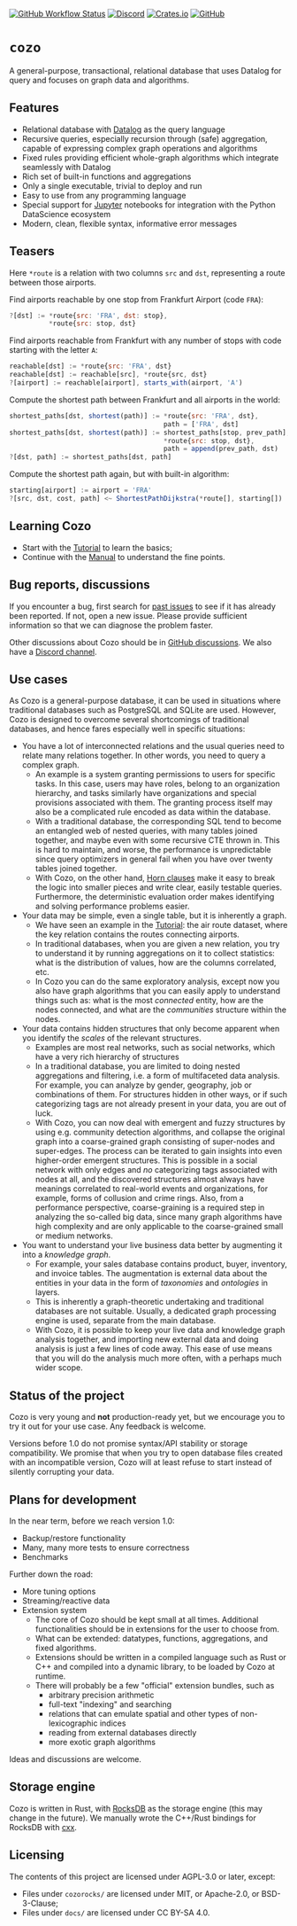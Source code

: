 [![GitHub Workflow Status](https://img.shields.io/github/workflow/status/cozodb/cozo/Build)](https://github.com/cozodb/cozo/actions/workflows/build.yml)
[![Discord](https://img.shields.io/discord/1034464550927478886)](https://discord.gg/GFpjQ9m866)
[![Crates.io](https://img.shields.io/crates/v/cozo)](https://crates.io/crates/cozo)
[![GitHub](https://img.shields.io/github/license/cozodb/cozo)](https://github.com/cozodb/cozo/blob/main/LICENSE.txt)

# `cozo`

A general-purpose, transactional, relational database
that uses Datalog for query and focuses on graph data and algorithms.

## Features

* Relational database with [Datalog](https://en.wikipedia.org/wiki/Datalog) as the query language
* Recursive queries, especially recursion through (safe) aggregation, capable of expressing complex graph operations and algorithms
* Fixed rules providing efficient whole-graph algorithms which integrate seamlessly with Datalog
* Rich set of built-in functions and aggregations
* Only a single executable, trivial to deploy and run
* Easy to use from any programming language
* Special support for [Jupyter](https://jupyter.org/) notebooks for integration with the Python DataScience ecosystem 
* Modern, clean, flexible syntax, informative error messages

## Teasers

Here `*route` is a relation with two columns `src` and `dst`, 
representing a route between those airports.

Find airports reachable by one stop from Frankfurt Airport (code `FRA`):

```js
?[dst] := *route{src: 'FRA', dst: stop}, 
          *route{src: stop, dst}
```

Find airports reachable from Frankfurt with any number of stops 
with code starting with the letter `A`:

```js
reachable[dst] := *route{src: 'FRA', dst}
reachable[dst] := reachable[src], *route{src, dst}
?[airport] := reachable[airport], starts_with(airport, 'A')
```

Compute the shortest path between Frankfurt and all airports in the world:

```js
shortest_paths[dst, shortest(path)] := *route{src: 'FRA', dst},
                                       path = ['FRA', dst]
shortest_paths[dst, shortest(path)] := shortest_paths[stop, prev_path], 
                                       *route{src: stop, dst},
                                       path = append(prev_path, dst)
?[dst, path] := shortest_paths[dst, path]
```

Compute the shortest path again, but with built-in algorithm:

```js
starting[airport] := airport = 'FRA'
?[src, dst, cost, path] <~ ShortestPathDijkstra(*route[], starting[])
```

## Learning Cozo

* Start with the [Tutorial](https://nbviewer.org/github/cozodb/cozo/blob/main/docs/tutorial/tutorial.ipynb) to learn the basics;
* Continue with the [Manual](https://cozodb.github.io/current/manual/) to understand the fine points.

## Bug reports, discussions

If you encounter a bug, first search for [past issues](https://github.com/cozodb/cozo/issues) to see
if it has already been reported. If not, open a new issue. 
Please provide sufficient information so that we can diagnose the problem faster.

Other discussions about Cozo should be in [GitHub discussions](https://github.com/cozodb/cozo/discussions).
We also have a [Discord channel](https://discord.gg/GFpjQ9m866).

## Use cases

As Cozo is a general-purpose database,
it can be used in situations
where traditional databases such as PostgreSQL and SQLite
are used.
However, Cozo is designed to overcome several shortcomings
of traditional databases, and hence fares especially well
in specific situations:

* You have a lot of interconnected relations
  and the usual queries need to relate many relations together.
  In other words, you need to query a complex graph.
  * An example is a system granting permissions to users for specific tasks.
    In this case, users may have roles,
    belong to an organization hierarchy, and tasks similarly have organizations
    and special provisions associated with them.
    The granting process itself may also be a complicated rule encoded as data
    within the database.
  * With a traditional database,
    the corresponding SQL tend to become
    an entangled web of nested queries, with many tables joined together,
    and maybe even with some recursive CTE thrown in. This is hard to maintain,
    and worse, the performance is unpredictable since query optimizers in general
    fail when you have over twenty tables joined together.
  * With Cozo, on the other hand, [Horn clauses](https://en.wikipedia.org/wiki/Horn_clause) 
    make it easy to break
    the logic into smaller pieces and write clear, easily testable queries.
    Furthermore, the deterministic evaluation order makes identifying and solving
    performance problems easier.
* Your data may be simple, even a single table, but it is inherently a graph.
  * We have seen an example in the [Tutorial](https://nbviewer.org/github/cozodb/cozo/blob/main/docs/tutorial/tutorial.ipynb):
    the air route dataset, where the key relation contains the routes connecting airports.
  * In traditional databases, when you are given a new relation,
    you try to understand it by running aggregations on it to collect statistics:
    what is the distribution of values, how are the columns correlated, etc.
  * In Cozo you can do the same exploratory analysis,
    except now you also have graph algorithms that you can
    easily apply to understand things such as: what is the most _connected_ entity,
    how are the nodes connected, and what are the _communities_ structure within the nodes.
* Your data contains hidden structures that only become apparent when you
  identify the _scales_ of the relevant structures.
  * Examples are most real networks, such as social networks,
    which have a very rich hierarchy of structures
  * In a traditional database, you are limited to doing nested aggregations and filtering,
    i.e. a form of multifaceted data analysis. For example, you can analyze by gender, geography,
    job or combinations of them. For structures hidden in other ways,
    or if such categorizing tags are not already present in your data,
    you are out of luck.
  * With Cozo, you can now deal with emergent and fuzzy structures by using e.g.
    community detection algorithms, and collapse the original graph into a coarse-grained
    graph consisting of super-nodes and super-edges.
    The process can be iterated to gain insights into even higher-order emergent structures.
    This is possible in a social network with only edges and _no_ categorizing tags
    associated with nodes at all,
    and the discovered structures almost always have meanings correlated to real-world events and
    organizations, for example, forms of collusion and crime rings.
    Also, from a performance perspective,
    coarse-graining is a required step in analyzing the so-called big data,
    since many graph algorithms have high complexity and are only applicable to
    the coarse-grained small or medium networks.
* You want to understand your live business data better by augmenting it into a _knowledge graph_.
  * For example, your sales database contains product, buyer, inventory, and invoice tables.
    The augmentation is external data about the entities in your data in the form of _taxonomies_
    and _ontologies_ in layers.
  * This is inherently a graph-theoretic undertaking and traditional databases are not suitable.
    Usually, a dedicated graph processing engine is used, separate from the main database.
  * With Cozo, it is possible to keep your live data and knowledge graph analysis together,
    and importing new external data and doing analysis is just a few lines of code away.
    This ease of use means that you will do the analysis much more often, with a perhaps much wider scope.

## Status of the project

Cozo is very young and **not** production-ready yet, 
but we encourage you to try it out for your use case.
Any feedback is welcome.

Versions before 1.0 do not promise syntax/API stability or storage compatibility.
We promise that when you try to open database files created with an incompatible version,
Cozo will at least refuse to start instead of silently corrupting your data.

## Plans for development

In the near term, before we reach version 1.0:

* Backup/restore functionality
* Many, many more tests to ensure correctness
* Benchmarks

Further down the road:

* More tuning options
* Streaming/reactive data
* Extension system
  * The core of Cozo should be kept small at all times. Additional functionalities should be in extensions for the user to choose from. 
  * What can be extended: datatypes, functions, aggregations, and fixed algorithms.
  * Extensions should be written in a compiled language such as Rust or C++ and compiled into a dynamic library, to be loaded by Cozo at runtime.
  * There will probably be a few "official" extension bundles, such as
    * arbitrary precision arithmetic
    * full-text "indexing" and searching
    * relations that can emulate spatial and other types of non-lexicographic indices
    * reading from external databases directly
    * more exotic graph algorithms

Ideas and discussions are welcome.

## Storage engine

Cozo is written in Rust, with [RocksDB](http://rocksdb.org/) as the storage engine 
(this may change in the future).
We manually wrote the C++/Rust bindings for RocksDB with [cxx](https://cxx.rs/). 

## Licensing

The contents of this project are licensed under AGPL-3.0 or later, except:
* Files under `cozorocks/` are licensed under MIT, or Apache-2.0, or BSD-3-Clause;
* Files under `docs/` are licensed under CC BY-SA 4.0.